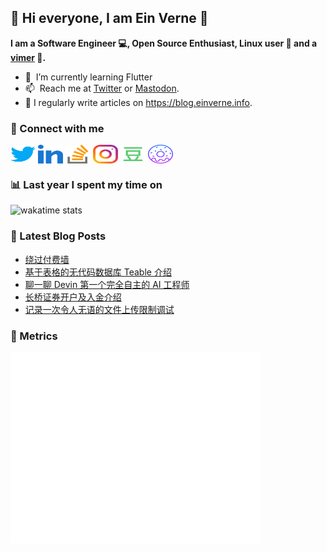 ## 👋 Hi everyone, I am Ein Verne 👋

**I am a Software Engineer 💻, Open Source Enthusiast, Linux user :penguin: and a [vimer](https://github.com/einverne/dotfiles) :man:.**

- 🌱 &nbsp;I’m currently learning Flutter
- 📫 &nbsp;Reach me at [Twitter](https://twitter.com/einverne) or <a rel="me" href="https://m.einverne.info/@einverne">Mastodon</a>.
- 📝 I regularly write articles on <https://blog.einverne.info>.


### 🔗 Connect with me
<a href="https://twitter.com/einverne" target="_blank"><img align="center" src="images/twitter.svg" alt="twitter einverne" height="30" width="40" /></a>
<a href="https://linkedin.com/in/einverne" target="_blank"><img align="center" src="images/linked-in-alt.svg" alt="linkedin einverne" height="30" width="40" /></a>
<a href="https://stackoverflow.com/users/1820217/einverne" target="_blank"><img align="center" src="images/stack-overflow.svg" alt="stackoverflow einverne" height="30" width="40" /></a>
<a href="https://instagram.com/einverne" target="_blank"><img align="center" src="images/instagram.svg" alt="instagram einverne" height="30" width="40" /></a>
<a href="https://www.douban.com/people/einverne" target="_blank"><img align="center" src="images/douban.svg" alt="douban einverne" height="30" width="40" /></a>
<a href="https://homer.einverne.info" target="_blank"><img align="center" src="images/homer.svg" alt="einverne online services" height="30" width="40" /></a>

### 📊 Last year I spent my time on

![wakatime stats](https://github-readme-stats.vercel.app/api/wakatime?username=einverne&api_domain=wakapi.einverne.info&hide_title=true&hide_border=true&langs_count=18&bg_color=00000000&text_color=777&layout=compact)

### 📕 Latest Blog Posts
<!-- BLOG-POST-LIST:START -->
- [绕过付费墙](https://einverne.github.io/post/2024/03/bypass-paywalls.html)
- [基于表格的无代码数据库 Teable 介绍](https://einverne.github.io/post/2024/03/teable-introduction.html)
- [聊一聊 Devin 第一个完全自主的 AI 工程师](https://einverne.github.io/post/2024/03/devin-first-ai-software-engineer.html)
- [长桥证券开户及入金介绍](https://einverne.github.io/post/2024/03/longbridge.html)
- [记录一次令人无语的文件上传限制调试](https://einverne.github.io/post/2024/03/hestiacp-wordpress-file-limit-cloudflare-100mb.html)
<!-- BLOG-POST-LIST:END -->

### 👻 Metrics
<img align="left" src="/metrics.base.svg" alt="Metrics" width="400">
